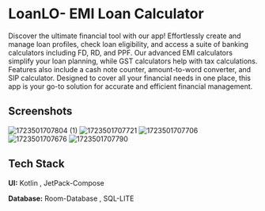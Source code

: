 
# LoanLO- EMI Loan Calculator

Discover the ultimate financial tool with our app! Effortlessly create and manage loan profiles, check loan eligibility, and access a suite of banking calculators including FD, RD, and PPF. Our advanced EMI calculators simplify your loan planning, while GST calculators help with tax calculations. Features also include a cash note counter, amount-to-word converter, and SIP calculator. Designed to cover all your financial needs in one place, this app is your go-to solution for accurate and efficient financial management.


## Screenshots
![1723501707804 (1)](https://github.com/user-attachments/assets/3576c1a7-f8ed-4b5e-8793-1e67cba84dfe) ![1723501707721](https://github.com/user-attachments/assets/eb823bed-73c1-424b-b2a8-4317f6d15d5f)
![1723501707706](https://github.com/user-attachments/assets/2b3a6bc2-f0e1-4760-bbef-eb50ab4cbf70)
![1723501707676](https://github.com/user-attachments/assets/3c8f8832-e5ec-4a8b-8923-cb238fb1498b)
![1723501707790](https://github.com/user-attachments/assets/67fd8040-b5a4-462d-980d-bae51e4b7dfc)



## Tech Stack

**UI:** Kotlin , JetPack-Compose

**Database:** Room-Database , SQL-LITE

